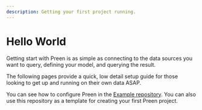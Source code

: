 ```yaml
---
description: Getting your first project running.
---
```


# Hello World

Getting start with Preen is as simple as connecting to the data sources you want to query, defining your model, and querying the result.

The following pages provide a quick, low detail setup guide for those looking to get up and running on their own data ASAP.

You can see how to configure Preen in the [Example repository](https://github.com/preendata/preen-template). You can also use this repository as a template for creating your first Preen project.
